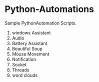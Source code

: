 # Python-Automations
Sample PythonAutomation Scripts.

1. windows Assistant
2. Audio
3. Battery Assistant
4. Beautiful Soup
5. Mouse Movement
6. Notification
7. Socket
8. Threads
9. word clouds
